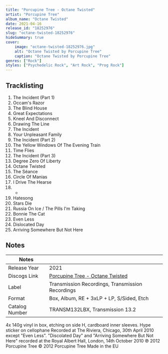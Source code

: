 ```yaml
---
title: "Porcupine Tree - Octane Twisted"
artist: "Porcupine Tree"
album_name: "Octane Twisted"
date: 2021-04-16
release_id: "18252976"
slug: "octane-twisted-18252976"
hideSummary: true
cover:
    image: "octane-twisted-18252976.jpg"
    alt: "Octane Twisted by Porcupine Tree"
    caption: "Octane Twisted by Porcupine Tree"
genres: ["Rock"]
styles: ["Psychedelic Rock", "Art Rock", "Prog Rock"]
---
```


## Tracklisting
1. The Incident (Part 1)
2. Occam's Razor
3. The Blind House
4. Great Expectations
5. Kneel And Disconnect
6. Drawing The Line
7. The Incident
8. Your Unpleasant Family
9. The Incident (Part 2)
10. The Yellow Windows Of The Evening Train
11. Time Flies
12. The Incident (Part 3)
13. Degree Zero Of Liberty
14. Octane Twisted
15. The Séance
16. Circle Of Manias
17. I Drive The Hearse
18. -
19. Hatesong
20. Stars Die
21. Russia On Ice / The Pills I'm Taking
22. Bonnie The Cat
23. Even Less
24. Dislocated Day
25. Arriving Somewhere But Not Here



## Notes

| Notes          |             |
| ---------------| ----------- |
| Release Year   | 2021 |
| Discogs Link   | [Porcupine Tree - Octane Twisted](https://www.discogs.com/release/18252976-Porcupine-Tree-Octane-Twisted) |
| Label          | Transmission Recordings, Transmission Recordings |
| Format         | Box, Album, RE + 3xLP + LP, S/Sided, Etch |
| Catalog Number | TRANSM132LBX, Transmission 13.2 |

4x 140g vinyl in box, etching on side H, cardboard inner sleeves. Hype sticker on cellophane  Recorded at The Riviera, Chicago, 30th April 2010 except "Even Less". "Discolated Day" and "Arriving Somewhere But Not Here" recorded at the Royal Albert Hall, London, 14th October 2010   ℗ 2012 Porcupine Tree © 2012 Porcupine Tree Made in the EU

